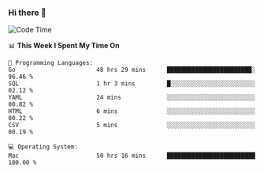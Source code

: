 ### Hi there 👋

<!--
**CrazyCollin/crazycollin** is a ✨ _special_ ✨ repository because its `README.md` (this file) appears on your GitHub profile.

Here are some ideas to get you started:

- 🔭 I’m currently working on ...
- 🌱 I’m currently learning ...
- 👯 I’m looking to collaborate on ...
- 🤔 I’m looking for help with ...
- 💬 Ask me about ...
- 📫 How to reach me: ...
- 😄 Pronouns: ...
- ⚡ Fun fact: ...
-->

<!--START_SECTION:waka-->
![Code Time](http://img.shields.io/badge/Code%20Time-3%2C055%20hrs%2014%20mins-blue)

📊 **This Week I Spent My Time On** 

```text
💬 Programming Languages: 
Go                       48 hrs 29 mins      ████████████████████████░   96.46 % 
SQL                      1 hr 3 mins         █░░░░░░░░░░░░░░░░░░░░░░░░   02.12 % 
YAML                     24 mins             ░░░░░░░░░░░░░░░░░░░░░░░░░   00.82 % 
HTML                     6 mins              ░░░░░░░░░░░░░░░░░░░░░░░░░   00.22 % 
CSV                      5 mins              ░░░░░░░░░░░░░░░░░░░░░░░░░   00.19 % 

💻 Operating System: 
Mac                      50 hrs 16 mins      █████████████████████████   100.00 % 
```


<!--END_SECTION:waka-->
